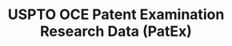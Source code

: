 ---
layout: default
bigquery: https://console.cloud.google.com/bigquery?p=patents-public-data&d=uspto_oce_pair&page=dataset
citation: 'Graham, S. Marco, A., and Miller, A. (2015). “The USPTO Patent Examination
  Research Dataset: A Window on the Process of Patent Examination.”'
contributors: Graham, S. Marco, A., Miller, A.
cost: None
description: The latest version of PatEx (referred to below as the 2020 release) contains
  detailed information on nearly 11.9 million publicly-viewable provisional and non-provisional
  patent applications to the USPTO and over 4.6 million Patent Cooperation Treaty
  (PCT) applications. It is based on data that OCE downloaded from the Patent Examination
  Data System (PEDS) in April, 2021. The PEDS data are sourced from Public PAIR. The
  first time that OCE used PEDS as the basis of PatEx was for the 2019 release. We
  took the PEDS data and organized it into the familiar PatEx data files, which are
  based on the organization of the Public PAIR portal. The data files include information
  on each application’s characteristics, prosecution history, continuation history,
  claims of foreign priority, patent term adjustment history, publication history,
  and correspondence address information.
documentation: 'For the 2019 and later releases, new technical documentation is available
  https://www.uspto.gov/sites/default/files/documents/PatEx-2019-Technical-Doc.pdf


  A document describing the 2014-2017 data sets is available and can be cited as:
  Graham, Stuart J.H. and Marco, Alan C. and Miller, Richard, The USPTO Patent Examination
  Research Dataset: A Window on the Process of Patent Examination (November 30, 2015).
  Available at SSRN: https://ssrn.com/abstract=2702637.'
last_edit: Mon, 04 Apr 2022 19:06:22 GMT
location: https://www.uspto.gov/ip-policy/economic-research/research-datasets/patent-examination-research-dataset-public-pair
maintained_by: EconomicsData@uspto.gov
related_publications: https://ssrn.com/abstract=29956744, https://ssrn.com/abstract=2702637
schema_fields: '[''examiner_name_last'', ''inventor_name_last'', ''inventor_country_code'',
  ''inventor_rank'', ''examiner_id'', ''wipo_pub_date'', ''inventor_region_code'',
  ''correspondence_region_code'', ''status_description'', ''appl_status_code'', ''parent_country_code'',
  ''examiner_name_first'', ''sequence_number'', ''filing_date'', ''file_location'',
  ''parent_application_number'', ''event_code'', ''confirm_number'', ''inventor_country_name'',
  ''correspondence_region_name'', ''invention_subject_matter'', ''correspondence_name_line_1'',
  ''correspondence_street_line_1'', ''invention_title'', ''correspondence_name_line_2'',
  ''wipo_pub_number'', ''aia_first_to_file'', ''atty_docket_number'', ''patent_issue_date'',
  ''foreign_parent_date'', ''customer_number'', ''child_filing_date'', ''correspondence_city'',
  ''foreign_parent_id'', ''correspondence_country_code'', ''recorded_date'', ''inventor_name_first'',
  ''child_application_number'', ''correspondence_country_name'', ''uspc_class'', ''abandon_date'',
  ''application_number'', ''continuation_type'', ''parent_filing_date'', ''uspc_subclass'',
  ''correspondence_postal_code'', ''event_description'', ''inventor_address_type'',
  ''file_location_date'', ''inventor_name_middle'', ''disposal_type'', ''earliest_pgpub_number'',
  ''examiner_name_middle'', ''appl_status_date'', ''parent_country'', ''earliest_pgpub_date'',
  ''status_code'', ''patent_number'', ''application_type'', ''correspondence_street_line_2'',
  ''small_entity_indicator'', ''application_number_pair'', ''examiner_art_unit'']'
shortname: patex
tags:
- patents
- legal
- history
terms_of_use: 'USPTO’s online databases are not designed or intended to be a source
  for bulk downloads of USPTO data when accessed through the website’s interfaces.
  Individuals, companies, IP addresses, or blocks of IP addresses who, in effect,
  deny or decrease service by generating unusually high numbers of database accesses
  (searches, pages, or hits), whether generated manually or in an automated fashion,
  may be denied access to USPTO servers without notice.


  Bulk data products may be separately obtained from the USPTO, either for free or
  at the cost of dissemination. For details, see information on Electronic Bulk Data
  Products: https://www.uspto.gov/learning-and-resources/electronic-bulk-data-products'
title: USPTO OCE Patent Examination Research Data (PatEx)
uuid: 4342caa7-23af-420c-b2f6-6088f133df6a
---